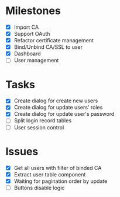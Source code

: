 # Milestones

- [x] Import CA
- [x] Support OAuth
- [x] Refactor certificate management
- [x] Bind/Unbind CA/SSL to user
- [x] Dashboard
- [ ] User management

# Tasks

- [x] Create dialog for create new users
- [x] Create dialog for update users' roles
- [x] Create dialog for update user's password
- [ ] Split login record tables
- [ ] User session control

# Issues

- [x] Get all users with filter of binded CA
- [x] Extract user table component
- [x] Waiting for pagination order by update
- [ ] Buttons disable logic
